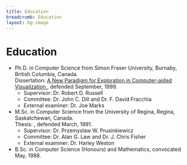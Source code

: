 ```yaml
---
title: Education
breadcrumb: Education
layout: bg-image
---
```

# Education
<ul>
  <li>
    Ph.D. in Computer Science from Simon Fraser University, 
    Burnaby, British Columbia, Canada.<br />
    Dissertation: 
    <a href={{"/research/works/1999-12-hep-a-new-paradigm-for-exploration-in-computer-aided-visualization.html" | relative_url }}>
      A New Paradigm for Exploration in Computer-aided Visualization
    </a>, 
    defended September, 1999.<br />
    <ul>
      <li>Supervisor: Dr. Robert D. Russell</li>
      <li>Committee: Dr. John C. Dill and Dr. F. David Fracchia</li>
      <li>External examiner: Dr. Joe Marks</li>
    </ul>
  </li>
	<li>
		M.Sc. in Computer Science from the University of Regina,
		Regina, Saskatchewan, Canada.<br />
		Thesis: 
		<!--
		<a href="../research/scholarly.html#1991-03-T-ApproxVisIFS">
			Approximation and Visualization of Sets Defined by Iterated Function Systems
		</a>-->, 
		defended March, 1991.<br />
		<ul>
			<li>Supervisor: Dr. Przemyslaw W. Prusinkiewicz</li>
			<li>Committee: Dr. Alan G. Law and Dr. J. Chris Fisher</li>
			<li>External examiner: Dr. Harley Weston</li>
		</ul>
	</li>
	<li>
		B.Sc. in Computer Science (Honours) and Mathematics, convocated May, 1988.
	</li>
</ul>

